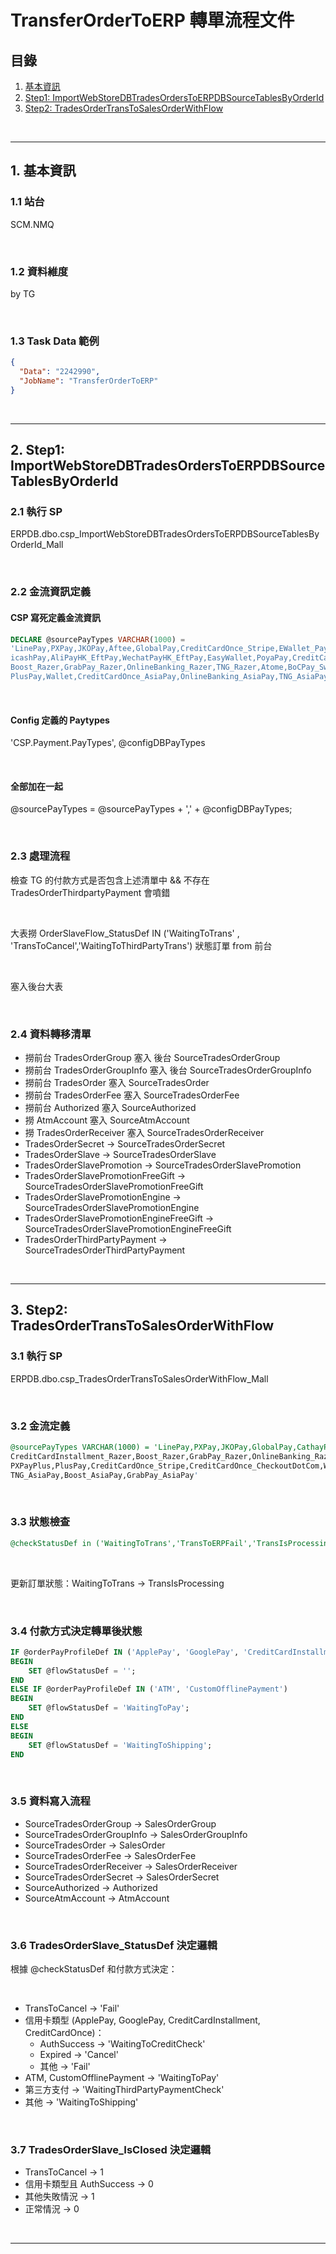 # TransferOrderToERP 轉單流程文件

## 目錄
1. [基本資訊](#1-基本資訊)
2. [Step1: ImportWebStoreDBTradesOrdersToERPDBSourceTablesByOrderId](#2-step1-importwebstoredbtradesorderstoerpdbsourcetablesbyorderid)
3. [Step2: TradesOrderTransToSalesOrderWithFlow](#3-step2-tradesordertranstosalesorderwithflow)

<br>

---

## 1. 基本資訊

### 1.1 站台

SCM.NMQ

<br>

### 1.2 資料維度

by TG

<br>

### 1.3 Task Data 範例

```json
{
  "Data": "2242990",
  "JobName": "TransferOrderToERP"
}
```

<br>

---

## 2. Step1: ImportWebStoreDBTradesOrdersToERPDBSourceTablesByOrderId

### 2.1 執行 SP

ERPDB.dbo.csp_ImportWebStoreDBTradesOrdersToERPDBSourceTablesByOrderId_Mall

<br>

### 2.2 金流資訊定義

#### CSP 寫死定義金流資訊

```sql
DECLARE @sourcePayTypes VARCHAR(1000) = 
'LinePay,PXPay,JKOPay,Aftee,GlobalPay,CreditCardOnce_Stripe,EWallet_PayMe,CreditCardOnce_CheckoutDotCom,
icashPay,AliPayHK_EftPay,WechatPayHK_EftPay,EasyWallet,PoyaPay,CreditCardOnce_Razer,CreditCardInstallment_Razer,
Boost_Razer,GrabPay_Razer,OnlineBanking_Razer,TNG_Razer,Atome,BoCPay_SwiftPass,UnionPay_EftPay,PXPayPlus,
PlusPay,Wallet,CreditCardOnce_AsiaPay,OnlineBanking_AsiaPay,TNG_AsiaPay,Boost_AsiaPay,GrabPay_AsiaPay'
```

<br>

#### Config 定義的 Paytypes

'CSP.Payment.PayTypes', @configDBPayTypes

<br>

#### 全部加在一起

@sourcePayTypes = @sourcePayTypes + ',' + @configDBPayTypes;

<br>

### 2.3 處理流程

檢查 TG 的付款方式是否包含上述清單中 && 不存在 TradesOrderThirdpartyPayment 會噴錯

<br>

大表撈 OrderSlaveFlow_StatusDef IN ('WaitingToTrans' , 'TransToCancel','WaitingToThirdPartyTrans') 狀態訂單 from 前台

<br>

塞入後台大表

<br>

### 2.4 資料轉移清單

- 撈前台 TradesOrderGroup 塞入 後台 SourceTradesOrderGroup
- 撈前台 TradesOrderGroupInfo 塞入 後台 SourceTradesOrderGroupInfo
- 撈前台 TradesOrder 塞入 SourceTradesOrder
- 撈前台 TradesOrderFee 塞入 SourceTradesOrderFee
- 撈前台 Authorized 塞入 SourceAuthorized
- 撈 AtmAccount 塞入 SourceAtmAccount
- 撈 TradesOrderReceiver 塞入 SourceTradesOrderReceiver
- TradesOrderSecret → SourceTradesOrderSecret
- TradesOrderSlave → SourceTradesOrderSlave
- TradesOrderSlavePromotion → SourceTradesOrderSlavePromotion
- TradesOrderSlavePromotionFreeGift → SourceTradesOrderSlavePromotionFreeGift
- TradesOrderSlavePromotionEngine → SourceTradesOrderSlavePromotionEngine
- TradesOrderSlavePromotionEngineFreeGift → SourceTradesOrderSlavePromotionEngineFreeGift
- TradesOrderThirdPartyPayment → SourceTradesOrderThirdPartyPayment

<br>

---

## 3. Step2: TradesOrderTransToSalesOrderWithFlow

### 3.1 執行 SP

ERPDB.dbo.csp_TradesOrderTransToSalesOrderWithFlow_Mall

<br>

### 3.2 金流定義

```sql
@sourcePayTypes VARCHAR(1000) = 'LinePay,PXPay,JKOPay,GlobalPay,CathayPay,Aftee,icashPay,EasyWallet,PoyaPay,CreditCardOnce_Razer,
CreditCardInstallment_Razer,Boost_Razer,GrabPay_Razer,OnlineBanking_Razer,TNG_Razer,Atome,
PXPayPlus,PlusPay,CreditCardOnce_Stripe,CreditCardOnce_CheckoutDotCom,Wallet,CreditCardOnce_AsiaPay,OnlineBanking_AsiaPay,
TNG_AsiaPay,Boost_AsiaPay,GrabPay_AsiaPay'
```

<br>

### 3.3 狀態檢查

```sql
@checkStatusDef in ('WaitingToTrans','TransToERPFail','TransIsProcessing', 'TransToCancel','WaitingToThirdPartyTrans')
```

<br>

更新訂單狀態：WaitingToTrans → TransIsProcessing

<br>

### 3.4 付款方式決定轉單後狀態

```sql
IF @orderPayProfileDef IN ('ApplePay', 'GooglePay', 'CreditCardInstallment', 'CreditCardOnce')
BEGIN
    SET @flowStatusDef = '';
END
ELSE IF @orderPayProfileDef IN ('ATM', 'CustomOfflinePayment')
BEGIN
    SET @flowStatusDef = 'WaitingToPay';
END
ELSE
BEGIN
    SET @flowStatusDef = 'WaitingToShipping';
END
```

<br>

### 3.5 資料寫入流程

- SourceTradesOrderGroup → SalesOrderGroup
- SourceTradesOrderGroupInfo → SalesOrderGroupInfo
- SourceTradesOrder → SalesOrder
- SourceTradesOrderFee → SalesOrderFee
- SourceTradesOrderReceiver → SalesOrderReceiver
- SourceTradesOrderSecret → SalesOrderSecret
- SourceAuthorized → Authorized
- SourceAtmAccount → AtmAccount

<br>

### 3.6 TradesOrderSlave_StatusDef 決定邏輯

根據 @checkStatusDef 和付款方式決定：

<br>

- TransToCancel → 'Fail'
- 信用卡類型 (ApplePay, GooglePay, CreditCardInstallment, CreditCardOnce)：
  - AuthSuccess → 'WaitingToCreditCheck'
  - Expired → 'Cancel'
  - 其他 → 'Fail'
- ATM, CustomOfflinePayment → 'WaitingToPay'
- 第三方支付 → 'WaitingThirdPartyPaymentCheck'
- 其他 → 'WaitingToShipping'

<br>

### 3.7 TradesOrderSlave_IsClosed 決定邏輯

- TransToCancel → 1
- 信用卡類型且 AuthSuccess → 0
- 其他失敗情況 → 1
- 正常情況 → 0

<br>

---